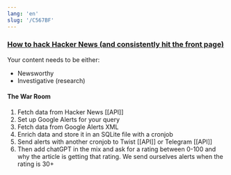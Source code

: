 ```yaml
---
lang: 'en'
slug: '/C567BF'
---
```


### [How to hack Hacker News (and consistently hit the front page)](https://www.indiehackers.com/post/how-to-hack-hacker-news-and-consistently-hit-the-front-page-56b4a04e12)

Your content needs to be either:

- Newsworthy
- Investigative (research)

#### The War Room

1. Fetch data from Hacker News [[API]]
2. Set up Google Alerts for your query
3. Fetch data from Google Alerts XML
4. Enrich data and store it in an SQLite file with a cronjob
5. Send alerts with another cronjob to Twist [[API]] or Telegram [[API]]
6. Then add chatGPT in the mix and ask for a rating between 0-100 and why the article is getting that rating. We send ourselves alerts when the rating is 30+
